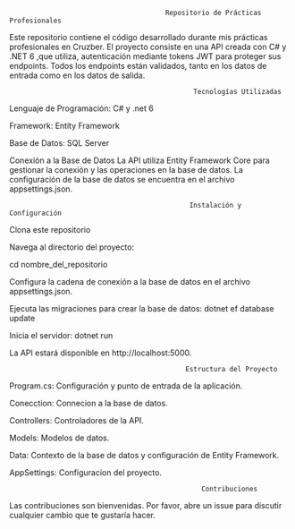                                            Repositorio de Prácticas Profesionales
Este repositorio contiene el código desarrollado durante mis prácticas profesionales en Cruzber. El proyecto consiste en una API creada con C# y .NET 6 ,que utiliza,
autenticación mediante tokens JWT para proteger sus endpoints. Todos los endpoints están validados, tanto en los datos de entrada como en los datos de salida.

                                                  Tecnologías Utilizadas
Lenguaje de Programación: C# y .net 6

Framework: Entity Framework

Base de Datos: SQL Server

Conexión a la Base de Datos
La API utiliza Entity Framework Core para gestionar la conexión y las operaciones en la base de datos. La configuración de la base de datos se encuentra en el archivo appsettings.json.

                                                 Instalación y Configuración

Clona este repositorio

Navega al directorio del proyecto:

cd nombre_del_repositorio

Configura la cadena de conexión a la base de datos en el archivo appsettings.json.

Ejecuta las migraciones para crear la base de datos:
dotnet ef database update

Inicia el servidor:
dotnet run

La API estará disponible en http://localhost:5000.

                                                Estructura del Proyecto
Program.cs: Configuración y punto de entrada de la aplicación.

Conecction: Connecion a la base de datos.

Controllers: Controladores de la API.

Models: Modelos de datos.

Data: Contexto de la base de datos y configuración de Entity Framework.

AppSettings: Configuracion del proyecto.

                                                    Contribuciones
Las contribuciones son bienvenidas. Por favor, abre un issue para discutir cualquier cambio que te gustaría hacer.
